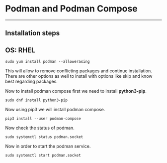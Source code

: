 # Podman and Podman Compose
---------------------------

## Installation steps 
## OS: RHEL



`sudo yum install podman --allowerasing`

This will allow to remove conflicting packages and continue installation. There are other options as well to install with options like skip and know best regarding packages.  

Now to install podman compose first we need to install **python3-pip**. 


`sudo dnf install python3-pip`
 

Now using pip3 we will install podman compose. 

`pip3 install --user podman-compose`

Now check the status of podman. 


`sudo systemctl status podman.socket`

Now in order to start the podman service.

`sudo systemctl start podman.socket`
 

